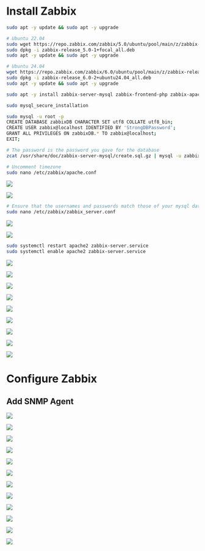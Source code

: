 # Install Zabbix

```Bash
sudo apt -y update && sudo apt -y upgrade
```

```Bash
# Ubuntu 22.04
sudo wget https://repo.zabbix.com/zabbix/5.0/ubuntu/pool/main/z/zabbix-release/zabbix-release_5.0-1+focal_all.deb
sudo dpkg -i zabbix-release_5.0-1+focal_all.deb
sudo apt -y update && sudo apt -y upgrade

# Ubuntu 24.04
wget https://repo.zabbix.com/zabbix/6.0/ubuntu/pool/main/z/zabbix-release/zabbix-release_6.0-2%2Bubuntu24.04_all.deb
sudo dpkg -i zabbix-release_6.0-2+ubuntu24.04_all.deb
sudo apt -y update && sudo apt -y upgrade
```

```Bash
sudo apt -y install zabbix-server-mysql zabbix-frontend-php zabbix-apache-conf zabbix-agent mysql-server

sudo mysql_secure_installation

sudo mysql -u root -p 
CREATE DATABASE zabbixDB CHARACTER SET utf8 COLLATE utf8_bin;
CREATE USER zabbix@localhost IDENTIFIED BY 'StrongDBPassword';
GRANT ALL PRIVILEGES ON zabbixDB.* TO zabbix@localhost;
EXIT;

# The password is the password you gave for the database
zcat /usr/share/doc/zabbix-server-mysql/create.sql.gz | mysql -u zabbix -p zabbixDB
```

```Bash
# Uncomment timezone
sudo nano /etc/zabbix/apache.conf
```

![](https://github.com/JonmarCorpuz/Procedures/blob/main/Zabbix/Assets/Zabbix%20Install%20pt5-2.jpg)

![](https://github.com/JonmarCorpuz/Procedures/blob/main/Zabbix/Assets/Zabbix%20Install%20pt5-3.jpg)

```Bash
# Ensure that the usernames and passwords match those of your mysql database
sudo nano /etc/zabbix/zabbix_server.conf
```

![](https://github.com/JonmarCorpuz/Procedures/blob/main/Zabbix/Assets/Zabbix%20DB%20Password%20pt1.png)

![](https://github.com/JonmarCorpuz/Procedures/blob/main/Zabbix/Assets/Zabbix%20DB%20Password%20pt2.png)

```Bash
sudo systemctl restart apache2 zabbix-server.service
sudo systemctl enable apache2 zabbix-server.service
```

![](https://github.com/JonmarCorpuz/Procedures/blob/main/Zabbix/Assets/Zabbix%20Install%20pt6.jpg)

![](https://github.com/JonmarCorpuz/Procedures/blob/main/Zabbix/Assets/Zabbix%20Install%20pt7.jpg)

![](https://github.com/JonmarCorpuz/Procedures/blob/main/Zabbix/Assets/Zabbix%20Install%20pt8.jpg)

![](https://github.com/JonmarCorpuz/Procedures/blob/main/Zabbix/Assets/Zabbix%20Install%20pt9.jpg)

![](https://github.com/JonmarCorpuz/Procedures/blob/main/Zabbix/Assets/Zabbix%20Install%20pt10.jpg)

![](https://github.com/JonmarCorpuz/Procedures/blob/main/Zabbix/Assets/Zabbix%20Install%20pt11.jpg)

![](https://github.com/JonmarCorpuz/Procedures/blob/main/Zabbix/Assets/Zabbix%20Install%20pt12.jpg)

![](https://github.com/JonmarCorpuz/Procedures/blob/main/Zabbix/Assets/Zabbix%20Install%20pt13.jpg)

![](https://github.com/JonmarCorpuz/SecondBrain/blob/main/Assets/Whitespace.png)

# Configure Zabbix

## Add SNMP Agent

![](https://github.com/JonmarCorpuz/Procedures/blob/main/Zabbix/Assets/Add%20Cisco%20Device%20SNMP%20pt1.jpg)

![](https://github.com/JonmarCorpuz/Procedures/blob/main/Zabbix/Assets/Add%20Cisco%20Device%20SNMP%20pt2.jpg)

![](https://github.com/JonmarCorpuz/Procedures/blob/main/Zabbix/Assets/Add%20Cisco%20Device%20SNMP%20pt3.jpg)

![](https://github.com/JonmarCorpuz/Procedures/blob/main/Zabbix/Assets/Add%20Cisco%20Device%20SNMP%20pt4.jpg)

![](https://github.com/JonmarCorpuz/Procedures/blob/main/Zabbix/Assets/Add%20Cisco%20Device%20SNMP%20pt5.jpg)

![](https://github.com/JonmarCorpuz/Procedures/blob/main/Zabbix/Assets/Add%20Cisco%20Device%20SNMP%20pt6.jpg)

![](https://github.com/JonmarCorpuz/Procedures/blob/main/Zabbix/Assets/Add%20Cisco%20Device%20SNMP%20pt7.jpg)

![](https://github.com/JonmarCorpuz/Procedures/blob/main/Zabbix/Assets/Add%20Cisco%20Device%20SNMP%20pt8.jpg)

![](https://github.com/JonmarCorpuz/Procedures/blob/main/Zabbix/Assets/Add%20Cisco%20Device%20SNMP%20pt9.jpg)

![](https://github.com/JonmarCorpuz/Procedures/blob/main/Zabbix/Assets/Add%20Cisco%20Device%20SNMP%20pt10.jpg)

![](https://github.com/JonmarCorpuz/Procedures/blob/main/Zabbix/Assets/Add%20Cisco%20Device%20SNMP%20pt11.jpg)

![](https://github.com/JonmarCorpuz/Procedures/blob/main/Zabbix/Assets/Add%20Cisco%20Device%20SNMP%20pt12.jpg)

